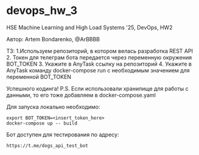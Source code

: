 # devops_hw_3
HSE Machine Learning and High Load Systems '25, DevOps, HW2

Автор: Artem Bondarenko, @ArBBBB

ТЗ: 
1.Используем репозиторий, в котором велась разработка REST API
2. Токен для телеграм бота передается через переменную окружения
BOT_TOKEN
3. Укажите в AnyTask ссылку на репозиторий
4. Укажите в AnyTask команду docker-compose run с необходимым
значением для переменной BOT_TOKEN

Успешного кодинга!
P.S. Если использовали хранилище для работы с данными, то его тоже
добавляем в docker-compose.yaml

Для запуска локально необходимо:
```
export BOT_TOKEN=<insert_token_here>
docker-compose up -- build
```
Бот доступен для тестирования по адресу:
```
https://t.me/dogs_api_test_bot
```

